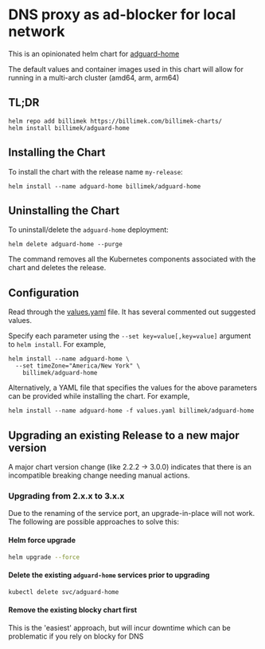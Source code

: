 # DNS proxy as ad-blocker for local network

This is an opinionated helm chart for [adguard-home](https://github.com/AdguardTeam/AdGuardHome)

The default values and container images used in this chart will allow for running in a multi-arch cluster (amd64, arm, arm64)

## TL;DR

```shell
helm repo add billimek https://billimek.com/billimek-charts/
helm install billimek/adguard-home
```

## Installing the Chart

To install the chart with the release name `my-release`:

```console
helm install --name adguard-home billimek/adguard-home
```

## Uninstalling the Chart

To uninstall/delete the `adguard-home` deployment:

```console
helm delete adguard-home --purge
```

The command removes all the Kubernetes components associated with the chart and deletes the release.

## Configuration

Read through the [values.yaml](https://github.com/billimek/billimek-charts/blob/master/charts/adguard-home/values.yaml) file. It has several commented out suggested values.

Specify each parameter using the `--set key=value[,key=value]` argument to `helm install`. For example,

```console
helm install --name adguard-home \
  --set timeZone="America/New York" \
    billimek/adguard-home
```

Alternatively, a YAML file that specifies the values for the above parameters can be provided while installing the chart. For example,

```console
helm install --name adguard-home -f values.yaml billimek/adguard-home
```

## Upgrading an existing Release to a new major version

A major chart version change (like 2.2.2 -> 3.0.0) indicates that there is an
incompatible breaking change needing manual actions.

### Upgrading from 2.x.x to 3.x.x

Due to the renaming of the service port, an upgrade-in-place will not work.  The following are possible approaches to solve this:

#### Helm force upgrade

```sh
helm upgrade --force
```

#### Delete the existing `adguard-home` services prior to upgrading

```sh
kubectl delete svc/adguard-home
```

#### Remove the existing blocky chart first

This is the 'easiest' approach, but will incur downtime which can be problematic if you rely on blocky for DNS
